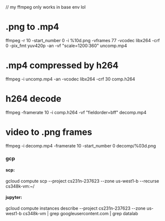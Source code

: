 // my ffmpeg only works in base env lol

# .png to .mp4
ffmpeg -r 10  -start_number 0 -i %10d.png -vframes 77 -vcodec libx264 -crf 0 -pix_fmt yuv420p -an -vf "scale=1200:360" uncomp.mp4

# .mp4 compressed by h264
ffmpeg -i uncomp.mp4 -an -vcodec libx264 -crf 30 comp.h264

# h264 decode
ffmpeg -framerate 10 -i comp.h264 -vf "fieldorder=bff" decomp.mp4  

# video to .png frames
ffmpeg -i decomp.mp4 -framerate 10 -start_number 0 decomp/%03d.png


### gcp
#### scp:
gcloud compute scp --project cs231n-237623 --zone us-west1-b --recurse <local file or directory> cs348k-vm:~/
#### jupyter:
gcloud compute instances describe --project cs231n-237623 --zone us-west1-b cs348k-vm | grep googleusercontent.com | grep datalab



